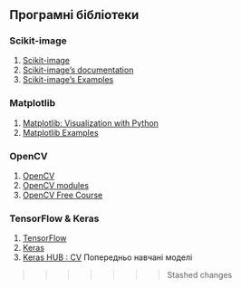 #  

## Програмні бібліотеки

### Scikit-image

1. [Scikit-image](https://matplotlib.org/)
2. [Scikit-image’s documentation](https://scikit-image.org/docs/stable/index.html)
3. [Scikit-image’s Examples](https://scikit-image.org/docs/stable/index.html)

### Matplotlib

1. [Matplotlib: Visualization with Python](https://matplotlib.org/)
2. [Matplotlib Examples](https://matplotlib.org/stable/plot_types/index.html)

### OpenCV

1. [OpenCV](https://opencv.org/)
2. [OpenCV modules](https://docs.opencv.org/4.x/index.html)
3. [OpenCV Free Course](https://opencv.org/university/free-opencv-course/)

### TensorFlow & Keras

1. [TensorFlow](https://www.tensorflow.org/)
2. [Keras](https://keras.io/)
3. [Keras HUB : CV](https://keras.io/keras_hub/) Попередньо навчані моделі











>>>>>>> Stashed changes
